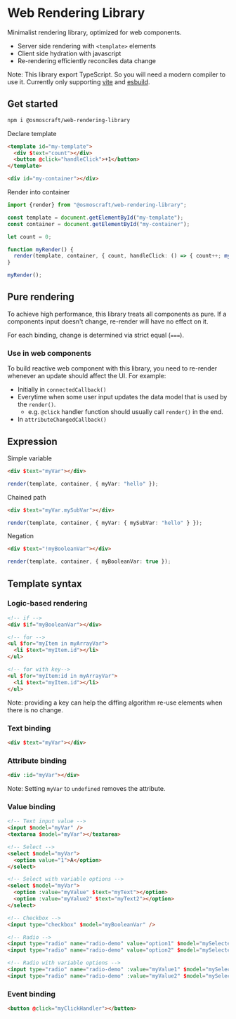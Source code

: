# Web Rendering Library

Minimalist rendering library, optimized for web components.

- Server side rendering with `<template>` elements
- Client side hydration with javascript
- Re-rendering efficiently reconciles data change

Note: This library export TypeScript. So you will need a modern compiler to use it. Currently only supporting [vite](https://vitejs.dev/) and [esbuild](https://esbuild.github.io/).

## Get started

```sh
npm i @osmoscraft/web-rendering-library
```

Declare template

```html
<template id="my-template">
  <div $text="count"></div>
  <button @click="handleClick">+1</button>
</template>

<div id="my-container"></div>
```

Render into container

```TypeScript
import {render} from "@osmoscraft/web-rendering-library";

const template = document.getElementById("my-template");
const container = document.getElementById("my-container");

let count = 0;

function myRender() {
  render(template, container, { count, handleClick: () => { count++; myRender(); });
}

myRender();

```

## Pure rendering

To achieve high performance, this library treats all components as pure. If a components input doesn't change, re-render will have no effect on it.

For each binding, change is determined via strict equal (`===`).

### Use in web components

To build reactive web component with this library, you need to re-render whenever an update should affect the UI. For example:

- Initially in `connectedCallback()`
- Everytime when some user input updates the data model that is used by the `render()`.
  - e.g. `@click` handler function should usually call `render()` in the end.
- In `attributeChangedCallback()`

## Expression

Simple variable

```html
<div $text="myVar"></div>
```

```TypeScript
render(template, container, { myVar: "hello" });
```

Chained path

```html
<div $text="myVar.mySubVar"></div>
```

```TypeScript
render(template, container, { myVar: { mySubVar: "hello" } });
```

Negation

```html
<div $text="!myBooleanVar"></div>
```

```TypeScript
render(template, container, { myBooleanVar: true });
```

## Template syntax

### Logic-based rendering

```html
<!-- if -->
<div $if="myBooleanVar"></div>

<!-- for -->
<ul $for="myItem in myArrayVar">
  <li $text="myItem.id"></li>
</ul>

<!-- for with key-->
<ul $for="myItem:id in myArrayVar">
  <li $text="myItem.id"></li>
</ul>
```

Note: providing a key can help the diffing algorithm re-use elements when there is no change.

### Text binding

```html
<div $text="myVar"></div>
```

### Attribute binding

```html
<div :id="myVar"></div>
```

Note: Setting `myVar` to `undefined` removes the attribute.

### Value binding

```html
<!-- Text input value -->
<input $model="myVar" />
<textarea $model="myVar"></textarea>

<!-- Select -->
<select $model="myVar">
  <option value="1">A</option>
</select>

<!-- Select with variable options -->
<select $model="myVar">
  <option :value="myValue" $text="myText"></option>
  <option :value="myValue2" $text="myText2"></option>
</select>

<!-- Checkbox -->
<input type="checkbox" $model="myBooleanVar" />

<!-- Radio -->
<input type="radio" name="radio-demo" value="option1" $model="mySelectedValue" />
<input type="radio" name="radio-demo" value="option2" $model="mySelectedValue" />

<!-- Radio with variable options -->
<input type="radio" name="radio-demo" :value="myValue1" $model="mySelectedValue" />
<input type="radio" name="radio-demo" :value="myValue2" $model="mySelectedValue" />
```

### Event binding

```html
<button @click="myClickHandler"></button>
```
